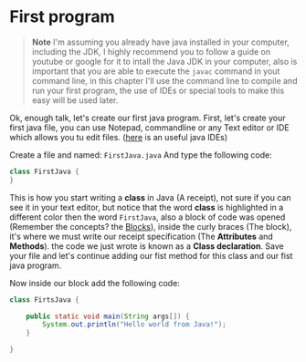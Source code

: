 # First program
> **Note** I'm assuming you already have java installed in your computer, including the JDK, I highly recommend you to follow a guide on youtube or google for it to intall the Java JDK in your computer, also is important that you are able to execute the `javac` command in yout command line, in this chapter I'll use the command line to compile and run your first program, the use of IDEs or special tools to make this easy will be used later.

Ok, enough talk, let's create our first java program. First, let's create your first java file, you can use Notepad, commandline or any Text editor or IDE which allows you tu edit files. ([here](https://www.g2.com/categories/java-integrated-development-environments-ide) is an useful java IDEs)

Create a file and named: `FirstJava.java`
And type the following code:
```java
class FirstJava {
}
```

This is how you start writing a **class** in Java (A receipt), not sure if you can see it in your text editor, but notice that the word **class** is highlighted in a different color then the word `FirstJava`, also a block of code was opened (Remember the concepts? the [Blocks](https://github.com/alejandro-devop/java-notes/blob/main/1-chapter/notes.md#blocks)), inside the curly braces (The block), it's where we must write our receipt specification (The **Attributes** and **Methods**). the code we just wrote is known as a **Class declaration**. Save your file and let's continue adding our fist method for this class and our fist java program.

Now inside our block add the following code: 
```java
class FirtsJava {

    public static void main(String args[]) {
        System.out.println("Hello world from Java!");
    }

}

```






